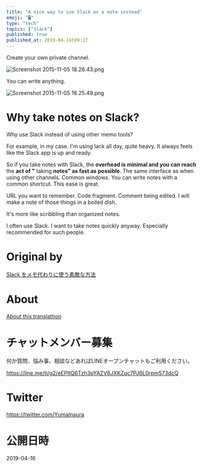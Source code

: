 ```yaml
---
title: "A nice way to use Slack as a note instead"
emoji: "🖥"
type: "tech"
topics: ["Slack"]
published: true
published_at: 2019-04-16t09:17
---
```


Create your own private channel.

![Screenshot 2015-11-05 18.26.43.png](https://qiita-image-store.s3.amazonaws.com/0/90607/3b517441-13e8-1916-3569-d1cfbdc879df.png)

You can write anything.

![Screenshot 2015-11-05 18.25.49.png](https://qiita-image-store.s3.amazonaws.com/0/90607/cdc6de46-f192-ad0b-1c18-06ee247c3a30.png)

# Why take notes on Slack? 

Why use Slack instead of using other memo tools?

For example, in my case. I'm using lack all day, quite heavy. It always feels like the Slack app is up and ready.

So if you take notes with Slack, the **overhead is minimal and you can reach** the **act of "** taking **notes" as fast as possible**. The same interface as when using other channels. Common windows. You can write notes with a common shortcut. This ease is great.

URL you want to remember. Code fragment. Comment being edited. I will make a note of those things in a boiled dish.

It's more like scribbling than organized notes.

I often use Slack. I want to take notes quickly anyway. Especially recommended for such people.



# Original by
[Slack をメモ代わりに使う素敵な方法](https://qiita.com/Yinaura/items/b92ad66e781129ea15fb)

# About

[About this translattion](https://qiita.com/YumaInaura/items/7f6fd1e9310a6816469a)








<!-- Update From Qiita API -->

# チャットメンバー募集


何か質問、悩み事、相談などあればLINEオープンチャットもご利用ください。

https://line.me/ti/g2/eEPltQ6Tzh3pYAZV8JXKZqc7PJ6L0rpm573dcQ





# Twitter


https://twitter.com/YumaInaura


<!-- Update From Qiita API -->



# 公開日時

2019-04-16
